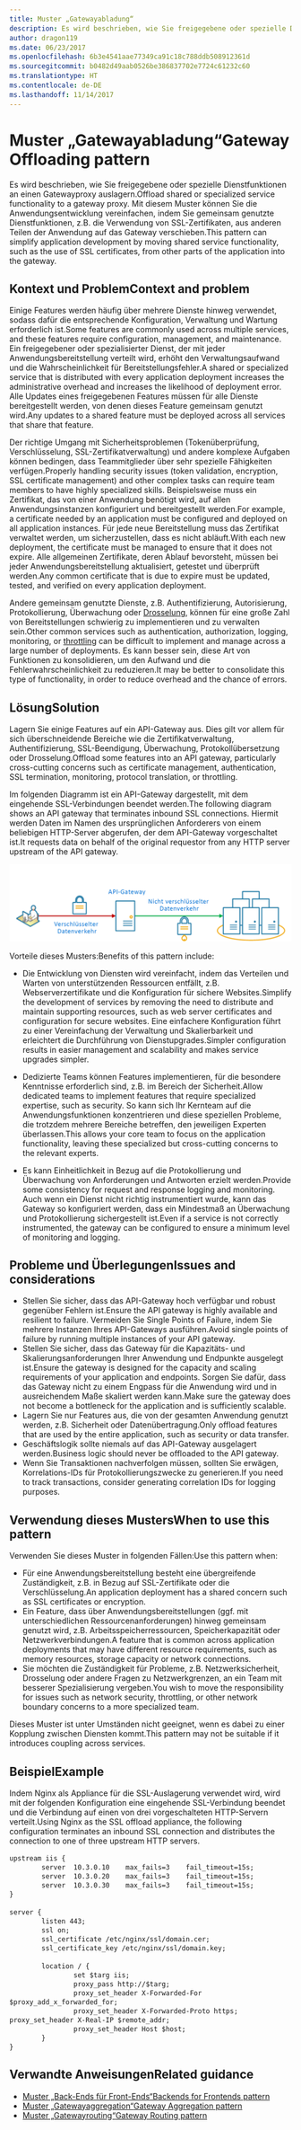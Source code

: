 ```yaml
---
title: Muster „Gatewayabladung“
description: Es wird beschrieben, wie Sie freigegebene oder spezielle Dienstfunktionen an einen Gatewayproxy auslagern.
author: dragon119
ms.date: 06/23/2017
ms.openlocfilehash: 6b3e4541aae77349ca91c18c788ddb508912361d
ms.sourcegitcommit: b0482d49aab0526be386837702e7724c61232c60
ms.translationtype: HT
ms.contentlocale: de-DE
ms.lasthandoff: 11/14/2017
---
```

# <a name="gateway-offloading-pattern"></a><span data-ttu-id="4080e-103">Muster „Gatewayabladung“</span><span class="sxs-lookup"><span data-stu-id="4080e-103">Gateway Offloading pattern</span></span>

<span data-ttu-id="4080e-104">Es wird beschrieben, wie Sie freigegebene oder spezielle Dienstfunktionen an einen Gatewayproxy auslagern.</span><span class="sxs-lookup"><span data-stu-id="4080e-104">Offload shared or specialized service functionality to a gateway proxy.</span></span> <span data-ttu-id="4080e-105">Mit diesem Muster können Sie die Anwendungsentwicklung vereinfachen, indem Sie gemeinsam genutzte Dienstfunktionen, z.B. die Verwendung von SSL-Zertifikaten, aus anderen Teilen der Anwendung auf das Gateway verschieben.</span><span class="sxs-lookup"><span data-stu-id="4080e-105">This pattern can simplify application development by moving shared service functionality, such as the use of SSL certificates, from other parts of the application into the gateway.</span></span>

## <a name="context-and-problem"></a><span data-ttu-id="4080e-106">Kontext und Problem</span><span class="sxs-lookup"><span data-stu-id="4080e-106">Context and problem</span></span>

<span data-ttu-id="4080e-107">Einige Features werden häufig über mehrere Dienste hinweg verwendet, sodass dafür die entsprechende Konfiguration, Verwaltung und Wartung erforderlich ist.</span><span class="sxs-lookup"><span data-stu-id="4080e-107">Some features are commonly used across multiple services, and these features require configuration, management, and maintenance.</span></span> <span data-ttu-id="4080e-108">Ein freigegebener oder spezialisierter Dienst, der mit jeder Anwendungsbereitstellung verteilt wird, erhöht den Verwaltungsaufwand und die Wahrscheinlichkeit für Bereitstellungsfehler.</span><span class="sxs-lookup"><span data-stu-id="4080e-108">A shared or specialized service that is distributed with every application deployment increases the administrative overhead and increases the likelihood of deployment error.</span></span> <span data-ttu-id="4080e-109">Alle Updates eines freigegebenen Features müssen für alle Dienste bereitgestellt werden, von denen dieses Feature gemeinsam genutzt wird.</span><span class="sxs-lookup"><span data-stu-id="4080e-109">Any updates to a shared feature must be deployed across all services that share that feature.</span></span>

<span data-ttu-id="4080e-110">Der richtige Umgang mit Sicherheitsproblemen (Tokenüberprüfung, Verschlüsselung, SSL-Zertifikatverwaltung) und andere komplexe Aufgaben können bedingen, dass Teammitglieder über sehr spezielle Fähigkeiten verfügen.</span><span class="sxs-lookup"><span data-stu-id="4080e-110">Properly handling security issues (token validation, encryption, SSL certificate management) and other complex tasks can require team members to have highly specialized skills.</span></span> <span data-ttu-id="4080e-111">Beispielsweise muss ein Zertifikat, das von einer Anwendung benötigt wird, auf allen Anwendungsinstanzen konfiguriert und bereitgestellt werden.</span><span class="sxs-lookup"><span data-stu-id="4080e-111">For example, a certificate needed by an application must be configured and deployed on all application instances.</span></span> <span data-ttu-id="4080e-112">Für jede neue Bereitstellung muss das Zertifikat verwaltet werden, um sicherzustellen, dass es nicht abläuft.</span><span class="sxs-lookup"><span data-stu-id="4080e-112">With each new deployment, the certificate must be managed to ensure that it does not expire.</span></span> <span data-ttu-id="4080e-113">Alle allgemeinen Zertifikate, deren Ablauf bevorsteht, müssen bei jeder Anwendungsbereitstellung aktualisiert, getestet und überprüft werden.</span><span class="sxs-lookup"><span data-stu-id="4080e-113">Any common certificate that is due to expire must be updated, tested, and verified on every application deployment.</span></span>

<span data-ttu-id="4080e-114">Andere gemeinsam genutzte Dienste, z.B. Authentifizierung, Autorisierung, Protokollierung, Überwachung oder [Drosselung](./throttling.md), können für eine große Zahl von Bereitstellungen schwierig zu implementieren und zu verwalten sein.</span><span class="sxs-lookup"><span data-stu-id="4080e-114">Other common services such as authentication, authorization, logging, monitoring, or [throttling](./throttling.md) can be difficult to implement and manage across a large number of deployments.</span></span> <span data-ttu-id="4080e-115">Es kann besser sein, diese Art von Funktionen zu konsolidieren, um den Aufwand und die Fehlerwahrscheinlichkeit zu reduzieren.</span><span class="sxs-lookup"><span data-stu-id="4080e-115">It may be better to consolidate this type of functionality, in order to reduce overhead and the chance of errors.</span></span>

## <a name="solution"></a><span data-ttu-id="4080e-116">Lösung</span><span class="sxs-lookup"><span data-stu-id="4080e-116">Solution</span></span>

<span data-ttu-id="4080e-117">Lagern Sie einige Features auf ein API-Gateway aus. Dies gilt vor allem für sich überschneidende Bereiche wie die Zertifikatverwaltung, Authentifizierung, SSL-Beendigung, Überwachung, Protokollübersetzung oder Drosselung.</span><span class="sxs-lookup"><span data-stu-id="4080e-117">Offload some features into an API gateway, particularly cross-cutting concerns such as certificate management, authentication, SSL termination, monitoring, protocol translation, or throttling.</span></span> 

<span data-ttu-id="4080e-118">Im folgenden Diagramm ist ein API-Gateway dargestellt, mit dem eingehende SSL-Verbindungen beendet werden.</span><span class="sxs-lookup"><span data-stu-id="4080e-118">The following diagram shows an API gateway that terminates inbound SSL connections.</span></span> <span data-ttu-id="4080e-119">Hiermit werden Daten im Namen des ursprünglichen Anforderers von einem beliebigen HTTP-Server abgerufen, der dem API-Gateway vorgeschaltet ist.</span><span class="sxs-lookup"><span data-stu-id="4080e-119">It requests data on behalf of the original requestor from any HTTP server upstream of the API gateway.</span></span>

 ![](./_images/gateway-offload.png)
 
<span data-ttu-id="4080e-120">Vorteile dieses Musters:</span><span class="sxs-lookup"><span data-stu-id="4080e-120">Benefits of this pattern include:</span></span>

- <span data-ttu-id="4080e-121">Die Entwicklung von Diensten wird vereinfacht, indem das Verteilen und Warten von unterstützenden Ressourcen entfällt, z.B. Webserverzertifikate und die Konfiguration für sichere Websites.</span><span class="sxs-lookup"><span data-stu-id="4080e-121">Simplify the development of services by removing the need to distribute and maintain supporting resources, such as web server certificates and configuration for secure websites.</span></span> <span data-ttu-id="4080e-122">Eine einfachere Konfiguration führt zu einer Vereinfachung der Verwaltung und Skalierbarkeit und erleichtert die Durchführung von Dienstupgrades.</span><span class="sxs-lookup"><span data-stu-id="4080e-122">Simpler configuration results in easier management and scalability and makes service upgrades simpler.</span></span>

- <span data-ttu-id="4080e-123">Dedizierte Teams können Features implementieren, für die besondere Kenntnisse erforderlich sind, z.B. im Bereich der Sicherheit.</span><span class="sxs-lookup"><span data-stu-id="4080e-123">Allow dedicated teams to implement features that require specialized expertise, such as security.</span></span> <span data-ttu-id="4080e-124">So kann sich Ihr Kernteam auf die Anwendungsfunktionen konzentrieren und diese speziellen Probleme, die trotzdem mehrere Bereiche betreffen, den jeweiligen Experten überlassen.</span><span class="sxs-lookup"><span data-stu-id="4080e-124">This allows your core team to focus on the application functionality, leaving these specialized but cross-cutting concerns to the relevant experts.</span></span>

- <span data-ttu-id="4080e-125">Es kann Einheitlichkeit in Bezug auf die Protokollierung und Überwachung von Anforderungen und Antworten erzielt werden.</span><span class="sxs-lookup"><span data-stu-id="4080e-125">Provide some consistency for request and response logging and monitoring.</span></span> <span data-ttu-id="4080e-126">Auch wenn ein Dienst nicht richtig instrumentiert wurde, kann das Gateway so konfiguriert werden, dass ein Mindestmaß an Überwachung und Protokollierung sichergestellt ist.</span><span class="sxs-lookup"><span data-stu-id="4080e-126">Even if a service is not correctly instrumented, the gateway can be configured to ensure a minimum level of monitoring and logging.</span></span>

## <a name="issues-and-considerations"></a><span data-ttu-id="4080e-127">Probleme und Überlegungen</span><span class="sxs-lookup"><span data-stu-id="4080e-127">Issues and considerations</span></span>

- <span data-ttu-id="4080e-128">Stellen Sie sicher, dass das API-Gateway hoch verfügbar und robust gegenüber Fehlern ist.</span><span class="sxs-lookup"><span data-stu-id="4080e-128">Ensure the API gateway is highly available and resilient to failure.</span></span> <span data-ttu-id="4080e-129">Vermeiden Sie Single Points of Failure, indem Sie mehrere Instanzen Ihres API-Gateways ausführen.</span><span class="sxs-lookup"><span data-stu-id="4080e-129">Avoid single points of failure by running multiple instances of your API gateway.</span></span> 
- <span data-ttu-id="4080e-130">Stellen Sie sicher, dass das Gateway für die Kapazitäts- und Skalierungsanforderungen Ihrer Anwendung und Endpunkte ausgelegt ist.</span><span class="sxs-lookup"><span data-stu-id="4080e-130">Ensure the gateway is designed for the capacity and scaling requirements of your application and endpoints.</span></span> <span data-ttu-id="4080e-131">Sorgen Sie dafür, dass das Gateway nicht zu einem Engpass für die Anwendung wird und in ausreichendem Maße skaliert werden kann.</span><span class="sxs-lookup"><span data-stu-id="4080e-131">Make sure the gateway does not become a bottleneck for the application and is sufficiently scalable.</span></span>
- <span data-ttu-id="4080e-132">Lagern Sie nur Features aus, die von der gesamten Anwendung genutzt werden, z.B. Sicherheit oder Datenübertragung.</span><span class="sxs-lookup"><span data-stu-id="4080e-132">Only offload features that are used by the entire application, such as security or data transfer.</span></span>
- <span data-ttu-id="4080e-133">Geschäftslogik sollte niemals auf das API-Gateway ausgelagert werden.</span><span class="sxs-lookup"><span data-stu-id="4080e-133">Business logic should never be offloaded to the API gateway.</span></span> 
- <span data-ttu-id="4080e-134">Wenn Sie Transaktionen nachverfolgen müssen, sollten Sie erwägen, Korrelations-IDs für Protokollierungszwecke zu generieren.</span><span class="sxs-lookup"><span data-stu-id="4080e-134">If you need to track transactions, consider generating correlation IDs for logging purposes.</span></span>

## <a name="when-to-use-this-pattern"></a><span data-ttu-id="4080e-135">Verwendung dieses Musters</span><span class="sxs-lookup"><span data-stu-id="4080e-135">When to use this pattern</span></span>

<span data-ttu-id="4080e-136">Verwenden Sie dieses Muster in folgenden Fällen:</span><span class="sxs-lookup"><span data-stu-id="4080e-136">Use this pattern when:</span></span>

- <span data-ttu-id="4080e-137">Für eine Anwendungsbereitstellung besteht eine übergreifende Zuständigkeit, z.B. in Bezug auf SSL-Zertifikate oder die Verschlüsselung.</span><span class="sxs-lookup"><span data-stu-id="4080e-137">An application deployment has a shared concern such as SSL certificates or encryption.</span></span>
- <span data-ttu-id="4080e-138">Ein Feature, dass über Anwendungsbereitstellungen (ggf. mit unterschiedlichen Ressourcenanforderungen) hinweg gemeinsam genutzt wird, z.B. Arbeitsspeicherressourcen, Speicherkapazität oder Netzwerkverbindungen.</span><span class="sxs-lookup"><span data-stu-id="4080e-138">A feature that is common across application deployments that may have different resource requirements, such as memory resources, storage capacity or network connections.</span></span>
- <span data-ttu-id="4080e-139">Sie möchten die Zuständigkeit für Probleme, z.B. Netzwerksicherheit, Drosselung oder andere Fragen zu Netzwerkgrenzen, an ein Team mit besserer Spezialisierung vergeben.</span><span class="sxs-lookup"><span data-stu-id="4080e-139">You wish to move the responsibility for issues such as network security, throttling, or other network boundary concerns to a more specialized team.</span></span>

<span data-ttu-id="4080e-140">Dieses Muster ist unter Umständen nicht geeignet, wenn es dabei zu einer Kopplung zwischen Diensten kommt.</span><span class="sxs-lookup"><span data-stu-id="4080e-140">This pattern may not be suitable if it introduces coupling across services.</span></span>

## <a name="example"></a><span data-ttu-id="4080e-141">Beispiel</span><span class="sxs-lookup"><span data-stu-id="4080e-141">Example</span></span>

<span data-ttu-id="4080e-142">Indem Nginx als Appliance für die SSL-Auslagerung verwendet wird, wird mit der folgenden Konfiguration eine eingehende SSL-Verbindung beendet und die Verbindung auf einen von drei vorgeschalteten HTTP-Servern verteilt.</span><span class="sxs-lookup"><span data-stu-id="4080e-142">Using Nginx as the SSL offload appliance, the following configuration terminates an inbound SSL connection and distributes the connection to one of three upstream HTTP servers.</span></span>

```
upstream iis {
        server  10.3.0.10    max_fails=3    fail_timeout=15s;
        server  10.3.0.20    max_fails=3    fail_timeout=15s;
        server  10.3.0.30    max_fails=3    fail_timeout=15s;
}

server {
        listen 443;
        ssl on;
        ssl_certificate /etc/nginx/ssl/domain.cer;
        ssl_certificate_key /etc/nginx/ssl/domain.key;

        location / {
                set $targ iis;
                proxy_pass http://$targ;
                proxy_set_header X-Forwarded-For $proxy_add_x_forwarded_for;
                proxy_set_header X-Forwarded-Proto https;
proxy_set_header X-Real-IP $remote_addr;
                proxy_set_header Host $host;
        }
}
```

## <a name="related-guidance"></a><span data-ttu-id="4080e-143">Verwandte Anweisungen</span><span class="sxs-lookup"><span data-stu-id="4080e-143">Related guidance</span></span>

- [<span data-ttu-id="4080e-144">Muster „Back-Ends für Front-Ends“</span><span class="sxs-lookup"><span data-stu-id="4080e-144">Backends for Frontends pattern</span></span>](./backends-for-frontends.md)
- [<span data-ttu-id="4080e-145">Muster „Gatewayaggregation“</span><span class="sxs-lookup"><span data-stu-id="4080e-145">Gateway Aggregation pattern</span></span>](./gateway-aggregation.md)
- [<span data-ttu-id="4080e-146">Muster „Gatewayrouting“</span><span class="sxs-lookup"><span data-stu-id="4080e-146">Gateway Routing pattern</span></span>](./gateway-routing.md)

